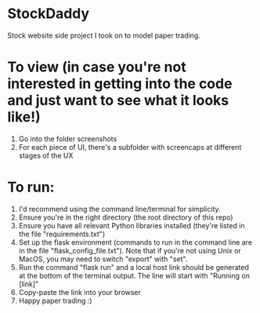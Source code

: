 # StockDaddy
Stock website side project I took on to model paper trading.

# To view (in case you're not interested in getting into the code and just want to see what it looks like!)
1. Go into the folder screenshots
2. For each piece of UI, there's a subfolder with screencaps at different stages of the UX
  
# To run:
1. I'd recommend using the command line/terminal for simplicity.
2. Ensure you're in the right directory (the root directory of this repo)
3. Ensure you have all relevant Python libraries installed (they're listed in the file "requirements.txt")
4. Set up the flask environment (commands to run in the command line are in the file "flask_config_file.txt"). Note that if you're not using Unix or MacOS, you may need to switch "export" with "set".
5. Run the command "flask run" and a local host link should be generated at the bottom of the terminal output. The line will start with "Running on [link]"
6. Copy-paste the link into your browser
7. Happy paper trading :)
